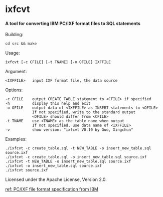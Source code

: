 # ixfcvt

#### A tool for converting IBM PC/IXF format files to SQL statements

Building:

    cd src && make
Usage:

    ixfcvt [-c CFILE] [-t TNAME] [-o OFILE] IXFFILE
Argument:

    <IXFFILE>   input IXF format file, the data source
Options:

    -c CFILE    output CREATE TABLE statement to <CFILE> if specified
    -h          display this help and exit
    -o OFILE    output data of <IXFFILE> as INSERT statements to <OFILE>
                If not specified, write to the standard output
                <OFILE> should differ from <CFILE>
    -t TNAME    use <TNAME> as the table name when output
                If not specified, use data name of <IXFFILE>
    -v          show version: "ixfcvt V0.10 by Guo, Xingchun"
Examples:

    ./ixfcvt -c create_table.sql -t NEW_TABLE -o insert_new_table.sql source.ixf
    ./ixfcvt -c create_table.sql -o insert_new_table.sql source.ixf
    ./ixfcvt -t NEW_TABLE -o insert_new_table.sql source.ixf
    ./ixfcvt -o insert_new_table.sql source.ixf
    ./ixfcvt source.ixf
    
Licensed under the Apache License, Version 2.0.

[ref: PC/IXF file format specification from IBM](https://www-01.ibm.com/support/knowledgecenter/api/content/SSEPGG_10.5.0/com.ibm.db2.luw.admin.dm.doc/doc/r0004668.html)
